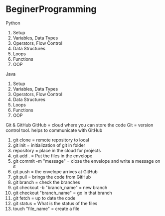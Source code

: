 # BeginerProgramming

Python
 1. Setup
 2. Variables, Data Types
 3. Operators, Flow Control
 4. Data Structures
 5. Loops
 6. Functions
 7. OOP

Java
 1. Setup
 2. Variables, Data Types
 3. Operators, Flow Control
 4. Data Structures
 5. Loops
 6. Functions
 7. OOP

Git & GitHub
GitHub = cloud where you can store the code
Git = version control tool. helps to communicate with GitHub

 1. git clone = remote repository to local
 2. git init = initialization of git in folder
 3. repository = place in the cloud for projects
 4. git add . = Put the files in the envelope
 5. git commit -m "message" = close the envelope and write a message on it
 6. git push = the envelope arrives at GitHub
 7. git pull = brings the code from GitHub
 8. git branch = check the branches
 9. git checkout -b "branch_name" = new branch
 10. git checkout "branch_name" = go in that branch
 11. git fetch = up to date the code
 12. git status = What is the status of the files
 13. touch "file_name" = create a file
